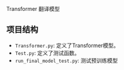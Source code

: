 Transformer 翻译模型

## 项目结构

- `Transformer.py`: 定义了Transformer模型。
- `Test.py`: 定义了测试函数。
- `run_final_model_test.py`: 测试预训练模型
